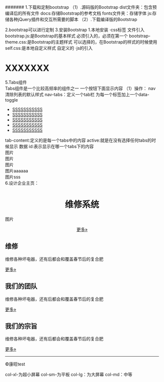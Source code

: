 #######
1.下载和定制bootstrap
    （1）.源码版的Bootstrap
        dist文件夹：包含预编译后的所有文件
        docs:存储Bootstrap的参考文档
        fonts文件夹：存储字体
        js:存储各种jQuery插件和交互所需要的脚本
    （2）.下载编译版的Bootstrap

2.bootstrap可以进行定制
3.安装Bootstrap
    1.本地安装
      ·css标签
        <link>文件引入
        bootstrap.js:是Bootstrap的基本样式
            必须引入的，必须在第一个
        bootstrap-theme.css:是Bootstrap的主题样式
            可以选择的，在Bootstrap的样式的时候使用
        self.css:是本地自定义样式
            自定义的
      ·js的引入
        <script>引入
        jQuery.js是jQuery库基础文件
        Bootstrap。js是BootStrap的插件源文件
    2.在线安装
        <link rel="sheet" href="http://cdn.bootcss.com/twitter-bootstrap/3.0.3/css/bootstrap.min.css">
4.实战：
    第一个开发练习
    <!DOCTYPE html>
    <html>
        <head>
            <meta charset="UTF-8">
            <link href="lib/bootstrap.css" rel="stylesheet" />
            <link href="lib/bootstrap-theme.css" rel="stylesheet"/>
            <title>test</title>
        </head>
        <body>
            <script src="lib/jquery.min.js"></script>
            <script src="lib/bootstrap.js"></script>
            <h1 class="btn btn-success">XXXXXXX</h1>
        </body>
    </html>
5.Tabs组件  
    Tabs组件是一个比较高频率的组件之一
    一个按钮下面显示内容
    （1）操作：
        nav清除列表的默认样式 nav-tabs：定义一个tab栏
        为每一个标签加上一个data-toggle
    	<ul class="nav nav-tabs">
			<li><a href="#tab1" data-toggle="tab">SSSSSSSSSSS</a></li>
			<li><a href="#tab2" data-toggle="tab">SSSSSSSSSSS</a></li>
			<li><a href="#tab3" data-toggle="tab">SSSSSSSSSSS</a></li>
			<li><a href="#tab4" data-toggle="tab">SSSSSSSSSSS</a></li>
			<li><a href="#tab5" data-toggle="tab">SSSSSSSSSSS</a></li>
		</ul>
        tab-content:定义的是每一个tabs中的内容
        active:就是在没有选择任何tabs的时候显示 数据 
        id:表示显示在哪一个tabs下的内容
		<div class="tab-content">
			<div class="tab-pane active" id="tab1">图片</div>
			<div class="tab-pane active" id="tab2">图片</div>
			<div class="tab-pane" id="tab2">图片</div>
			<div class="tab-pane" id="tab4">图片aaaaaa</div>
			<div class="tab-pane" id="tab5">图片sss</div>
		</div>
6.设计企业主页：
    <!--设计页面的匡宽  居中显示-->
		<div class="container">
			<!--标签为大屏幕-->
			<div class="jumbotron">
				<h1 align="center">维修系统</h1>
				<p>图片</p>
				<p align="center"><a class="btn" href="#">更多&raquo;</a></p>
			</div>
			<!--<div class="row">-->
				<div class="col-md-4">
					<h2>维修</h2>
					<p>维修各种坏电器，还有后都会和覆盖春节后的复合肥</p>
					<p><a class="btn" href="#">更多&raquo;</a></p>
				</div>
				<div class="col-md-4">
					<h2>我们的团队</h2>
					<p>维修各种坏电器，还有后都会和覆盖春节后的复合肥</p>
					<p><a href="#" class="btn">更多&raquo;</a></p>
				</div>
				<div class="col-md-4">
					<h2>我们的宗旨</h2>
					<p>维修各种坏电器，还有后都会和覆盖春节后的复合肥</p>
					<p><a href="#" class="btn">更多&raquo;</a></p>
				</div>
			<!--</div>	-->
			<hr/>
			<footer>
				<p>&copy;康旺test</p>
			</footer>
		</div>

col-xl-为超小屏幕    col-sm-为平板  col-lg：为大屏幕   col-md：中等


